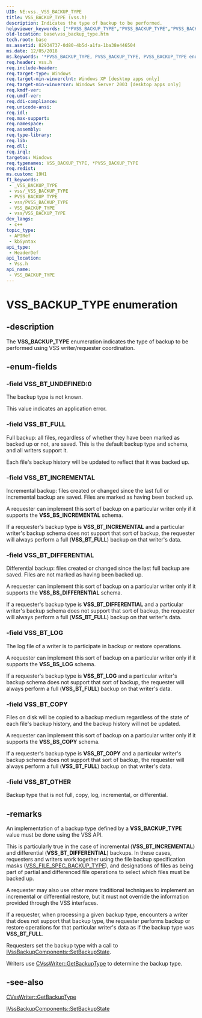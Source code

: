 ```yaml
---
UID: NE:vss._VSS_BACKUP_TYPE
title: VSS_BACKUP_TYPE (vss.h)
description: Indicates the type of backup to be performed.
helpviewer_keywords: ["*PVSS_BACKUP_TYPE","PVSS_BACKUP_TYPE","PVSS_BACKUP_TYPE enumeration pointer [VSS]","VSS_BACKUP_TYPE","VSS_BACKUP_TYPE enumeration [VSS]","VSS_BT_COPY","VSS_BT_DIFFERENTIAL","VSS_BT_FULL","VSS_BT_INCREMENTAL","VSS_BT_LOG","VSS_BT_OTHER","VSS_BT_UNDEFINED","_win32_vss_backup_type","base.vss_backup_type","vss/PVSS_BACKUP_TYPE","vss/VSS_BACKUP_TYPE","vss/VSS_BT_COPY","vss/VSS_BT_DIFFERENTIAL","vss/VSS_BT_FULL","vss/VSS_BT_INCREMENTAL","vss/VSS_BT_LOG","vss/VSS_BT_OTHER","vss/VSS_BT_UNDEFINED"]
old-location: base\vss_backup_type.htm
tech.root: base
ms.assetid: 82934737-0d80-4b5d-a1fa-1ba38e446504
ms.date: 12/05/2018
ms.keywords: '*PVSS_BACKUP_TYPE, PVSS_BACKUP_TYPE, PVSS_BACKUP_TYPE enumeration pointer [VSS], VSS_BACKUP_TYPE, VSS_BACKUP_TYPE enumeration [VSS], VSS_BT_COPY, VSS_BT_DIFFERENTIAL, VSS_BT_FULL, VSS_BT_INCREMENTAL, VSS_BT_LOG, VSS_BT_OTHER, VSS_BT_UNDEFINED, _win32_vss_backup_type, base.vss_backup_type, vss/PVSS_BACKUP_TYPE, vss/VSS_BACKUP_TYPE, vss/VSS_BT_COPY, vss/VSS_BT_DIFFERENTIAL, vss/VSS_BT_FULL, vss/VSS_BT_INCREMENTAL, vss/VSS_BT_LOG, vss/VSS_BT_OTHER, vss/VSS_BT_UNDEFINED'
req.header: vss.h
req.include-header: 
req.target-type: Windows
req.target-min-winverclnt: Windows XP [desktop apps only]
req.target-min-winversvr: Windows Server 2003 [desktop apps only]
req.kmdf-ver: 
req.umdf-ver: 
req.ddi-compliance: 
req.unicode-ansi: 
req.idl: 
req.max-support: 
req.namespace: 
req.assembly: 
req.type-library: 
req.lib: 
req.dll: 
req.irql: 
targetos: Windows
req.typenames: VSS_BACKUP_TYPE, *PVSS_BACKUP_TYPE
req.redist: 
ms.custom: 19H1
f1_keywords:
 - _VSS_BACKUP_TYPE
 - vss/_VSS_BACKUP_TYPE
 - PVSS_BACKUP_TYPE
 - vss/PVSS_BACKUP_TYPE
 - VSS_BACKUP_TYPE
 - vss/VSS_BACKUP_TYPE
dev_langs:
 - c++
topic_type:
 - APIRef
 - kbSyntax
api_type:
 - HeaderDef
api_location:
 - Vss.h
api_name:
 - VSS_BACKUP_TYPE
---
```


# VSS_BACKUP_TYPE enumeration


## -description

The <b>VSS_BACKUP_TYPE</b> enumeration indicates the 
    type of backup to be performed using VSS writer/requester coordination.

## -enum-fields

### -field VSS_BT_UNDEFINED:0

The backup type is not known. 
      

This value indicates an application error.

### -field VSS_BT_FULL

Full backup: all files, regardless of whether they have been marked as backed up or not, are saved. This is 
      the default backup type and schema, and all writers support it. 
      

Each file's backup history will be updated to reflect that it was backed up.

### -field VSS_BT_INCREMENTAL

Incremental backup: files created or changed since the last full or incremental backup are saved. Files are 
      marked as having been backed up. 
      

A requester can implement this sort of backup on a particular writer only if it supports the 
       <b>VSS_BS_INCREMENTAL</b> schema.

If a requester's backup type is <b>VSS_BT_INCREMENTAL</b> and a particular writer's 
       backup schema does not support that sort of backup, the requester will always perform a full 
       (<b>VSS_BT_FULL</b>) backup on that writer's data.

### -field VSS_BT_DIFFERENTIAL

Differential backup: files created or changed since the last full backup are saved. Files are not marked as 
      having been backed up. 
      

A requester can implement this sort of backup on a particular writer only if it supports the
       <b>VSS_BS_DIFFERENTIAL</b> schema.

If a requester's backup type is <b>VSS_BT_DIFFERENTIAL</b> and a particular writer's 
       backup schema does not support that sort of backup, the requester will always perform a full 
       (<b>VSS_BT_FULL</b>) backup on that writer's data.

### -field VSS_BT_LOG

The log file of a writer is to participate in backup or restore operations. 
      

A requester can implement this sort of backup on a particular writer only if it supports the 
       <b>VSS_BS_LOG</b> schema.

If a requester's backup type is <b>VSS_BT_LOG</b> and a particular writer's backup 
       schema does not support that sort of backup, the requester will always perform a full 
       (<b>VSS_BT_FULL</b>) backup on that writer's data.

### -field VSS_BT_COPY

Files on disk will be copied to a backup medium regardless of the state of each file's backup history, and 
      the backup history will not be updated. 
      

A requester can implement this sort of backup on a particular writer only if it supports the 
       <b>VSS_BS_COPY</b> schema.

If a requester's backup type is <b>VSS_BT_COPY</b> and a particular writer's backup 
       schema does not support that sort of backup, the requester will always perform a full 
       (<b>VSS_BT_FULL</b>) backup on that writer's data.

### -field VSS_BT_OTHER

Backup type that is not full, copy, log, incremental, or differential.

## -remarks

An implementation of a backup type defined by a 
    <b>VSS_BACKUP_TYPE</b> value must be done using the VSS API.

This is particularly true in the case of incremental (<b>VSS_BT_INCREMENTAL</b>) and 
    differential (<b>VSS_BT_DIFFERENTIAL</b>) backups. In these cases, requesters and writers 
    work together using the file backup specification masks 
    (<a href="/windows/desktop/api/vss/ne-vss-vss_file_spec_backup_type">VSS_FILE_SPEC_BACKUP_TYPE</a>), and designations of 
    files as being part of partial and differenced file operations to select which files must be backed up.

A requester may also use other more traditional techniques to implement an incremental or differential 
    restore, but it must not override the information provided through the VSS interfaces.

If a requester, when processing a given backup type, encounters a writer that does not support that backup 
    type, the requester performs backup or restore operations for that particular writer's data as if the backup type 
    was <b>VSS_BT_FULL</b>.

Requesters set the backup type with a call to 
    <a href="/windows/desktop/api/vsbackup/nf-vsbackup-ivssbackupcomponents-setbackupstate">IVssBackupComponents::SetBackupState</a>.

Writers use 
    <a href="/windows/desktop/api/vswriter/nf-vswriter-cvsswriter-getbackuptype">CVssWriter::GetBackupType</a> to determine the 
    backup type.

## -see-also

<a href="/windows/desktop/api/vswriter/nf-vswriter-cvsswriter-getbackuptype">CVssWriter::GetBackupType</a>



<a href="/windows/desktop/api/vsbackup/nf-vsbackup-ivssbackupcomponents-setbackupstate">IVssBackupComponents::SetBackupState</a>
